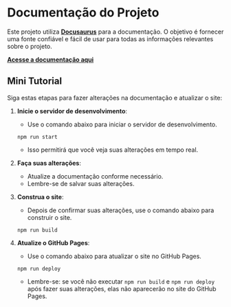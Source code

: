 # Documentação do Projeto

Este projeto utiliza <a href="https://docusaurus.io/" target="_blank"><b>Docusaurus</b></a> para a documentação. O objetivo é fornecer uma fonte confiável e fácil de usar para todas as informações relevantes sobre o projeto.

<a href="https://geovany-gutierrez.github.io/Documentation/" target="_blank"><b>Acesse a documentação aqui</b></a>

## Mini Tutorial

Siga estas etapas para fazer alterações na documentação e atualizar o site:

1. **Inicie o servidor de desenvolvimento**: 
   - Use o comando abaixo para iniciar o servidor de desenvolvimento.
   ```node
   npm run start
   ```
   - Isso permitirá que você veja suas alterações em tempo real.

2. **Faça suas alterações**: 
   - Atualize a documentação conforme necessário.
   - Lembre-se de salvar suas alterações.

3. **Construa o site**: 
   - Depois de confirmar suas alterações, use o comando abaixo para construir o site.
   ```node
   npm run build
   ```

4. **Atualize o GitHub Pages**: 
   - Use o comando abaixo para atualizar o site no GitHub Pages.
   ```node
   npm run deploy
   ```
   - Lembre-se: se você não executar `npm run build` e `npm run deploy` após fazer suas alterações, elas não aparecerão no site do GitHub Pages.
